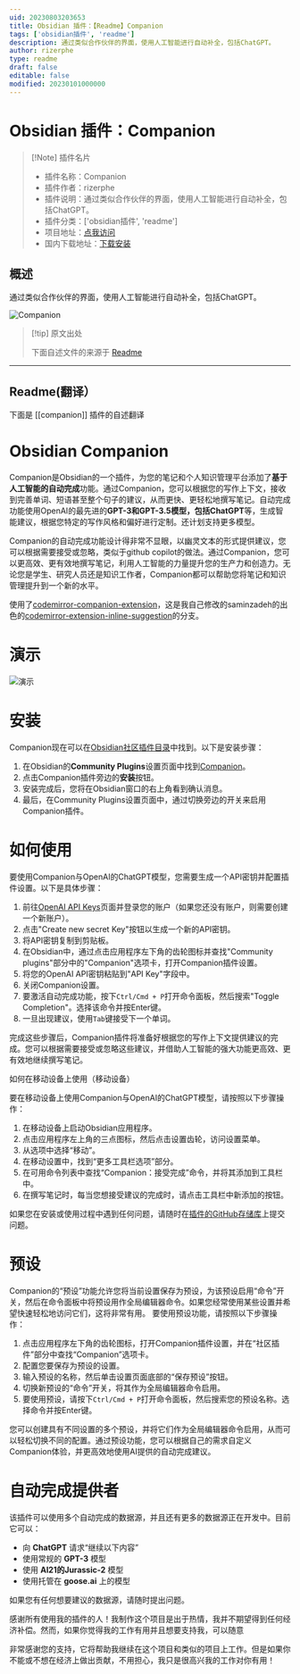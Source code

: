 ```yaml
---
uid: 20230803203653
title: Obsidian 插件：【Readme】Companion
tags: ['obsidian插件', 'readme']
description: 通过类似合作伙伴的界面，使用人工智能进行自动补全，包括ChatGPT。
author: rizerphe
type: readme
draft: false
editable: false
modified: 20230101000000
---
```


# Obsidian 插件：Companion

> [!Note] 插件名片
> - 插件名称：Companion
> - 插件作者：rizerphe
> - 插件说明：通过类似合作伙伴的界面，使用人工智能进行自动补全，包括ChatGPT。
> - 插件分类：['obsidian插件', 'readme']
> - 项目地址：[点我访问](https://github.com/rizerphe/obsidian-companion)
> - 国内下载地址：[下载安装](https://pkmer.cn/products/plugin/pluginMarket/?companion)

## 概述

通过类似合作伙伴的界面，使用人工智能进行自动补全，包括ChatGPT。

![Companion](https://cdn.pkmer.cn/covers/companion.gif!pkmer)

> [!tip] 原文出处
> 
>下面自述文件的来源于 [Readme](https://ghproxy.net/https://raw.githubusercontent.com/rizerphe/obsidian-companion/main/README.md)
> 

---

## Readme(翻译）

下面是 [[companion]] 插件的自述翻译


# Obsidian Companion

Companion是Obsidian的一个插件，为您的笔记和个人知识管理平台添加了**基于人工智能的自动完成**功能。通过Companion，您可以根据您的写作上下文，接收到完善单词、短语甚至整个句子的建议，从而更快、更轻松地撰写笔记。自动完成功能使用OpenAI的最先进的**GPT-3和GPT-3.5模型，包括ChatGPT**等，生成智能建议，根据您特定的写作风格和偏好进行定制。还计划支持更多模型。

Companion的自动完成功能设计得非常不显眼，以幽灵文本的形式提供建议，您可以根据需要接受或忽略，类似于github copilot的做法。通过Companion，您可以更高效、更有效地撰写笔记，利用人工智能的力量提升您的生产力和创造力。无论您是学生、研究人员还是知识工作者，Companion都可以帮助您将笔记和知识管理提升到一个新的水平。

使用了[codemirror-companion-extension](https://www.npmjs.com/package/codemirror-companion-extension)，这是我自己修改的saminzadeh的出色的[codemirror-extension-inline-suggestion](https://github.com/saminzadeh/codemirror-extension-inline-suggestion)的分支。

# 演示

![演示](https://raw.githubusercontent.com/rizerphe/obsidian-companion/main/screenshots/demo.gif)

# 安装

Companion现在可以在[Obsidian社区插件目录](https://obsidian.md/plugins?id=companion)中找到。以下是安装步骤：

1. 在Obsidian的**Community Plugins**设置页面中找到[Companion](https://obsidian.md/plugins?id=companion)。
2. 点击Companion插件旁边的**安装**按钮。
3. 安装完成后，您将在Obsidian窗口的右上角看到确认消息。
4. 最后，在Community Plugins设置页面中，通过切换旁边的开关来启用Companion插件。

# 如何使用

要使用Companion与OpenAI的ChatGPT模型，您需要生成一个API密钥并配置插件设置。以下是具体步骤：

1. 前往[OpenAI API Keys](https://platform.openai.com/account/api-keys)页面并登录您的账户（如果您还没有账户，则需要创建一个新账户）。
2. 点击"Create new secret Key"按钮以生成一个新的API密钥。
3. 将API密钥复制到剪贴板。
4. 在Obsidian中，通过点击应用程序左下角的齿轮图标并查找"Community plugins"部分中的"Companion"选项卡，打开Companion插件设置。
5. 将您的OpenAI API密钥粘贴到"API Key"字段中。
6. 关闭Companion设置。
7. 要激活自动完成功能，按下`Ctrl/Cmd + P`打开命令面板，然后搜索"Toggle Completion"。选择该命令并按Enter键。
8. 一旦出现建议，使用`Tab`键接受下一个单词。

完成这些步骤后，Companion插件将准备好根据您的写作上下文提供建议的完成。您可以根据需要接受或忽略这些建议，并借助人工智能的强大功能更高效、更有效地继续撰写笔记。

如何在移动设备上使用（移动设备）

要在移动设备上使用Companion与OpenAI的ChatGPT模型，请按照以下步骤操作：

1. 在移动设备上启动Obsidian应用程序。
2. 点击应用程序左上角的三点图标，然后点击设置齿轮，访问设置菜单。
3. 从选项中选择“移动”。
4. 在移动设置中，找到“更多工具栏选项”部分。
5. 在可用命令列表中查找“Companion：接受完成”命令，并将其添加到工具栏中。
6. 在撰写笔记时，每当您想接受建议的完成时，请点击工具栏中新添加的按钮。

如果您在安装或使用过程中遇到任何问题，请随时在[插件的GitHub存储库](https://github.com/rizerphe/obsidian-companion)上提交问题。

# 预设

Companion的“预设”功能允许您将当前设置保存为预设，为该预设启用“命令”开关，然后在命令面板中将预设用作全局编辑器命令。如果您经常使用某些设置并希望快速轻松地访问它们，这将非常有用。
要使用预设功能，请按照以下步骤操作：

1. 点击应用程序左下角的齿轮图标，打开Companion插件设置，并在“社区插件”部分中查找“Companion”选项卡。
2. 配置您要保存为预设的设置。
3. 输入预设的名称，然后单击设置页面底部的“保存预设”按钮。
4. 切换新预设的“命令”开关，将其作为全局编辑器命令启用。
5. 要使用预设，请按下`Ctrl/Cmd + P`打开命令面板，然后搜索您的预设名称。选择命令并按Enter键。

您可以创建具有不同设置的多个预设，并将它们作为全局编辑器命令启用，从而可以轻松切换不同的配置。通过预设功能，您可以根据自己的需求自定义Companion体验，并更高效地使用AI提供的自动完成建议。

# 自动完成提供者

该插件可以使用多个自动完成的数据源，并且还有更多的数据源正在开发中。目前它可以：

-   向 **ChatGPT** 请求“继续以下内容”
-   使用常规的 **GPT-3** 模型
-   使用 **AI21的Jurassic-2** 模型
-   使用托管在 **goose.ai** 上的模型

如果您有任何想要建议的数据源，请随时提出问题。

感谢所有使用我的插件的人！我制作这个项目是出于热情，我并不期望得到任何经济补偿。然而，如果你觉得我的工作有用并且想要支持我，可以随意

非常感谢您的支持，它将帮助我继续在这个项目和类似的项目上工作。但是如果你不能或不想在经济上做出贡献，不用担心，我只是很高兴我的工作对你有用！



